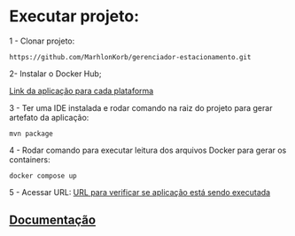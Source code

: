 # Executar projeto:

1 - Clonar projeto:

```
https://github.com/MarhlonKorb/gerenciador-estacionamento.git
```

2- Instalar o Docker Hub;

[Link da aplicação para cada plataforma](https://www.docker.com/get-started/)

3 - Ter uma IDE instalada e rodar comando na raiz do projeto para gerar artefato da aplicação:

```
mvn package
```

4 - Rodar comando para executar leitura dos arquivos Docker para gerar os containers:

```
docker compose up
```

 5 - Acessar URL: [URL para verificar se aplicação está sendo executada](http://localhost:8080/actuator/health)

## [Documentação](http://localhost:8080/swagger-ui/index.html)
